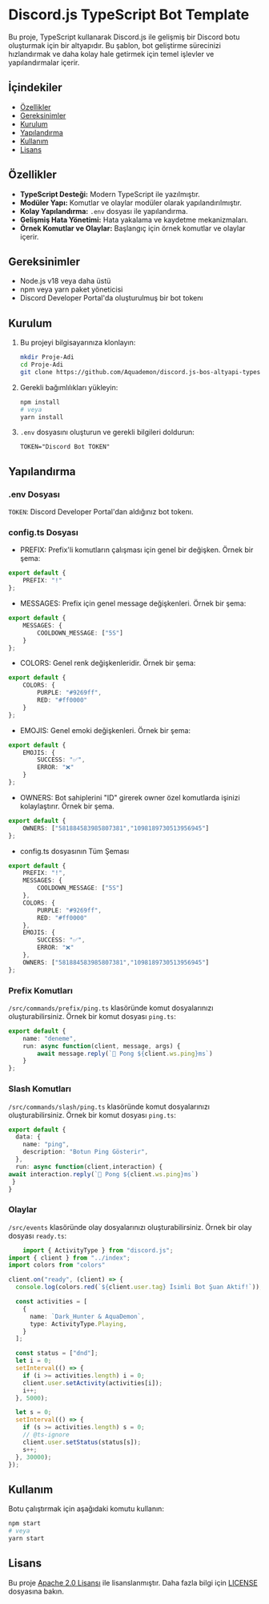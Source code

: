 # Discord.js TypeScript Bot Template

Bu proje, TypeScript kullanarak Discord.js ile gelişmiş bir Discord botu oluşturmak için bir altyapıdır. Bu şablon, bot geliştirme sürecinizi hızlandırmak ve daha kolay hale getirmek için temel işlevler ve yapılandırmalar içerir.

## İçindekiler

-   [Özellikler](#özellikler)
-   [Gereksinimler](#gereksinimler)
-   [Kurulum](#kurulum)
-   [Yapılandırma](#yapılandırma)
-   [Kullanım](#kullanım)
-   [Lisans](#lisans)

## Özellikler

-   **TypeScript Desteği:** Modern TypeScript ile yazılmıştır.
-   **Modüler Yapı:** Komutlar ve olaylar modüler olarak yapılandırılmıştır.
-   **Kolay Yapılandırma:** `.env` dosyası ile yapılandırma.
-   **Gelişmiş Hata Yönetimi:** Hata yakalama ve kaydetme mekanizmaları.
-   **Örnek Komutlar ve Olaylar:** Başlangıç için örnek komutlar ve olaylar içerir.

## Gereksinimler

-   Node.js v18 veya daha üstü
-   npm veya yarn paket yöneticisi
-   Discord Developer Portal'da oluşturulmuş bir bot tokenı

## Kurulum

1. Bu projeyi bilgisayarınıza klonlayın:

    ```bash
    mkdir Proje-Adi
    cd Proje-Adi
    git clone https://github.com/Aquademon/discord.js-bos-altyapi-typescript.git .
    ```

2. Gerekli bağımlılıkları yükleyin:

    ```bash
    npm install
    # veya
    yarn install
    ```

3. `.env` dosyasını oluşturun ve gerekli bilgileri doldurun:
    ```env
    TOKEN="Discord Bot TOKEN"
    ```

## Yapılandırma

### .env Dosyası

`TOKEN`: Discord Developer Portal'dan aldığınız bot tokenı.

### config.ts Dosyası

- PREFIX: Prefix'li komutların çalışması için genel bir değişken. Örnek bir şema:
```ts
export default {
    PREFIX: "!"
};
```

- MESSAGES: Prefix için genel message değişkenleri. Örnek bir şema:
```ts
export default {
    MESSAGES: {
        COOLDOWN_MESSAGE: ["5S"]
    }
};
```

- COLORS: Genel renk değişkenleridir. Örnek bir şema:
```ts
export default {
    COLORS: {
        PURPLE: "#9269ff",
        RED: "#ff0000"
    }
};
```

- EMOJIS: Genel emoki değişkenleri. Örnek bir şema:
```ts
export default {
    EMOJIS: {
        SUCCESS: "✅",
        ERROR: "❌"
    }
};
```

- OWNERS: Bot sahiplerini "ID" girerek owner özel komutlarda işinizi kolaylaştırır. Örnek bir şema.
```ts
export default {
    OWNERS: ["581884583985807381","1098189730513956945"]
};
```

- config.ts dosyasının Tüm Şeması
```ts
export default {
    PREFIX: "!",
    MESSAGES: {
        COOLDOWN_MESSAGE: ["5S"]
    },
    COLORS: {
        PURPLE: "#9269ff",
        RED: "#ff0000"
    },
    EMOJIS: {
        SUCCESS: "✅",
        ERROR: "❌"
    },
    OWNERS: ["581884583985807381","1098189730513956945"]
};
```

### Prefix Komutları
`/src/commands/prefix/ping.ts` klasöründe komut dosyalarınızı oluşturabilirsiniz. Örnek bir komut dosyası `ping.ts`:

```typescript
export default {
    name: "deneme",
    run: async function(client, message, args) {
        await message.reply(`🏓 Pong ${client.ws.ping}ms`)
    }
};
```

### Slash Komutları
`/src/commands/slash/ping.ts` klasöründe komut dosyalarınızı oluşturabilirsiniz. Örnek bir komut dosyası `ping.ts`:

```typescript
export default {
  data: {
    name: "ping",
    description: "Botun Ping Gösterir",
  },
  run: async function(client,interaction) {
await interaction.reply(`🏓 Pong ${client.ws.ping}ms`)
 }
}
```

### Olaylar

`/src/events` klasöründe olay dosyalarınızı oluşturabilirsiniz. Örnek bir olay dosyası `ready.ts`:

```typescript
    import { ActivityType } from "discord.js";
import { client } from "../index";
import colors from "colors"

client.on("ready", (client) => {
  console.log(colors.red(`${client.user.tag} İsimli Bot Şuan Aktif!`));

  const activities = [
    {
      name: `Dark_Hunter & AquaDemon`,
      type: ActivityType.Playing,
    }
  ];

  const status = ["dnd"];
  let i = 0;
  setInterval(() => {
    if (i >= activities.length) i = 0;
    client.user.setActivity(activities[i]);
    i++;
  }, 5000);

  let s = 0;
  setInterval(() => {
    if (s >= activities.length) s = 0;
    // @ts-ignore
    client.user.setStatus(status[s]);
    s++;
  }, 30000);
});
```

## Kullanım

Botu çalıştırmak için aşağıdaki komutu kullanın:

```bash
npm start
# veya
yarn start
```

## Lisans

Bu proje [Apache 2.0 Lisansı](LICENSE) ile lisanslanmıştır. Daha fazla bilgi için [LICENSE](LICENSE) dosyasına bakın.
